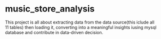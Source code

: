 # music_store_analysis
This project is all about extracting data from the data source(this iclude all 11 tables) then loading it, converting into a meaningful insights iusing mysql database and contribute in data-driven decision.

